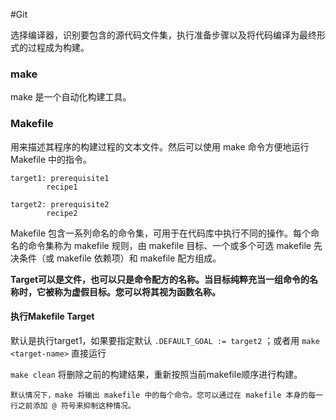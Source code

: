 #Git 

选择编译器，识别要包含的源代码文件集，执行准备步骤以及将代码编译为最终形式的过程成为构建。


### make
make 是一个自动化构建工具。

### Makefile
用来描述其程序的构建过程的文本文件。然后可以使用 make 命令方便地运行 Makefile 中的指令。

```make
target1: prerequisite1
        recipe1

target2: prerequisite2
        recipe2

```

Makefile 包含一系列命名的命令集，可用于在代码库中执行不同的操作。每个命名的命令集称为 makefile 规则，由 makefile 目标、一个或多个可选 makefile 先决条件（或 makefile 依赖项）和 makefile 配方组成。

**Target可以是文件，也可以只是命令配方的名称。当目标纯粹充当一组命令的名称时，它被称为虚假目标。您可以将其视为函数名称。**

#### 执行Makefile Target
默认是执行target1，如果要指定默认 `.DEFAULT_GOAL := target2`  ；或者用 `make <target-name>` 直接运行

`make clean` 将删除之前的构建结果，重新按照当前makefile顺序进行构建。

```ad-info
默认情况下，make 将输出 makefile 中的每个命令。您可以通过在 makefile 本身的每一行之前添加 @ 符号来抑制这种情况。
```
















